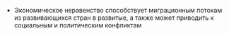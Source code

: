 - Экономическое неравенство способствует миграционным потокам из развивающихся стран в развитые, а также может приводить к социальным и политическим конфликтам